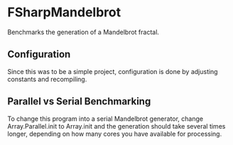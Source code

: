# FSharpMandelbrot
Benchmarks the generation of a Mandelbrot fractal.

## Configuration
Since this was to be a simple project, configuration is done by adjusting
constants and recompiling.

## Parallel vs Serial Benchmarking
To change this program into a serial Mandelbrot generator, change
    Array.Parallel.init
to
    Array.init
and the generation should take several times longer, depending on how many cores
you have available for processing.
